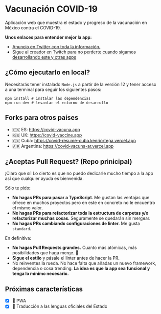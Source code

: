 # Vacunación COVID-19

Aplicación web que muestra el estado y progreso de la vacunación en México contra el COVID-19.

**Unos enlaces para entender mejor la app:**
* [Anuncio en Twitter con toda la información.](https://twitter.com/midudev/status/1352231403136708611)
* [Sigue al creador en Twitch para no perderte cuando sigamos desarrollando este y otras apps](https://www.twitch.tv/midudev)

## ¿Cómo ejecutarlo en local?

Necesitarás tener instalado `Node.js` a partir de la versión 12 y tener acceso a una terminal para seguir los siguientes pasos:

```
npm install # instalar las dependencias
npm run dev # levantar el entorno de desarrollo
```

## Forks para otros países

- 🇪🇸 ES: https://covid-vacuna.app
- 🇬🇧 UK: https://covid-vaccine.app
- 🇨🇺 Cuba: https://covid-resume-cuba.kenriortega.vercel.app
- 🇦🇷 Argentina: https://covid-vacuna-ar.vercel.app

## ¿Aceptas Pull Request? (Repo prinicipal)

¡Claro que sí! Lo cierto es que no puedo dedicarle mucho tiempo a la app así que cualquier ayuda es bienvenida.

Sólo te pido:
- **No hagas PRs para pasar a TypeScript**. Me gustan las ventajas que ofrece en muchos proyectos pero en este en concreto no le encuentro el mismo valor.
- **No hagas PRs para refactorizar toda la estructura de carpetas y/o refactorizar muchas cosas.** Seguramente se quedarán sin mergear.
- **No hagas PRs cambiando configuraciones de linter.** Me gusta `standard`.

En definitiva:
- **No hagas Pull Requests grandes.** Cuanto más atómicas, más posibilidades que haga merge. 🚀
- **Sigue el estilo** y pásale el linter antes de hacer la PR.
- No reinventes la rueda. No hace falta que añadas un nuevo framework, dependencia o cosa trending. **La idea es que la app sea funcional y tenga lo mínimo necesario.**

## Próximas características

- [x] 🔹 PWA
- [x] 🔹 Traducción a las lenguas oficiales del Estado
